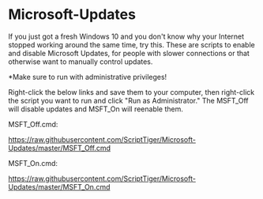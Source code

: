# Microsoft-Updates
If you just got a fresh Windows 10 and you don't know why your Internet stopped working around the same time, try this. These are scripts to enable and disable Microsoft Updates, for people with slower connections or that otherwise want to manually control updates.

*Make sure to run with administrative privileges!

Right-click the below links and save them to your computer, then right-click the script you want to run and click "Run as Administrator." The MSFT_Off will disable updates and MSFT_On will reenable them.

MSFT_Off.cmd:

https://raw.githubusercontent.com/ScriptTiger/Microsoft-Updates/master/MSFT_Off.cmd

MSFT_On.cmd:

https://raw.githubusercontent.com/ScriptTiger/Microsoft-Updates/master/MSFT_On.cmd
